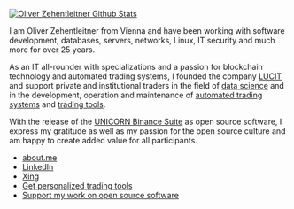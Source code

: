 [![Oliver Zehentleitner Github Stats](https://github-readme-stats.vercel.app/api?username=oliver-zehentleitner&theme=nord)](https://github.com/oliver-zehentleitner)

I am Oliver Zehentleitner from Vienna and have been working with software development, databases, servers, networks, Linux, IT security and much more for over 25 years. 

As an IT all-rounder with specializations and a passion for blockchain technology and automated trading systems, I founded the company [LUCIT](https://github.com/LUCIT-Systems-and-Development) and support private and institutional traders in the field of [data science](https://www.lucit.tech/data-science.html) and in the development, operation and maintenance of [automated trading systems](https://www.lucit.tech/crypto-trading-bot.html) and [trading tools](https://www.lucit.tech/trading-tools.html).

With the release of the [UNICORN Binance Suite](https://github.com/LUCIT-Systems-and-Development/unicorn-binance-suite) as open source software, I express my gratitude as well as my passion for the open source culture and am happy to create added value for all participants.

- [about.me](https://about.me/oliver-zehentleitner)
- [LinkedIn](https://www.linkedin.com/in/oliver-zehentleitner)
- [Xing](https://www.xing.com/profile/Oliver_Zehentleitner)
- [Get personalized trading tools](https://www.lucit.tech/trading-tools.html)
- [Support my work on open source software](https://github.com/sponsors/oliver-zehentleitner)

<!--
Here are some ideas to get you started:
- 🤔 [Commercial Support]() - Need a Python developer or consulting?
- 📫 
- 🔭 I’m currently working on ...
- 🌱 I’m currently learning ...
- 👯 I’m looking to collaborate on ...
- 🤔 I’m looking for help with ...
- 💬 Ask me about ...
- 📫 How to reach me: ...
- 😄 Pronouns: ...
- ⚡ Fun fact: ...
-->
